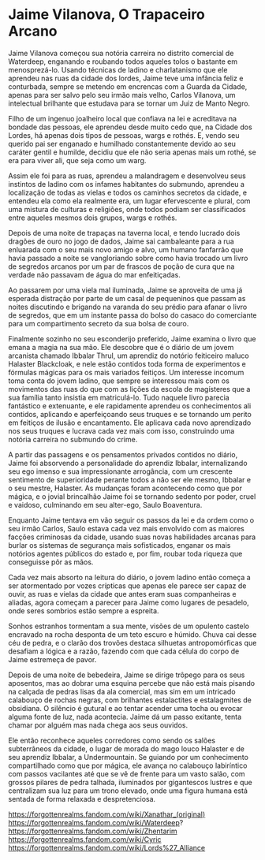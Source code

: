# Jaime Vilanova, O Trapaceiro Arcano

Jaime Vilanova começou sua notória carreira no distrito comercial de Waterdeep, enganando e roubando todos aqueles tolos o bastante em menosprezá-lo. Usando técnicas de ladino e charlatanismo que ele aprendeu nas ruas da cidade dos lordes, Jaime teve uma infância feliz e conturbada, sempre se metendo em encrencas com a Guarda da Cidade, apenas para ser salvo pelo seu irmão mais velho, Carlos Vilanova, um intelectual brilhante que estudava para se tornar um Juiz de Manto Negro. 

Filho de um ingenuo joalheiro local que confiava na lei e acreditava na bondade das pessoas, ele aprendeu desde muito cedo que, na Cidade dos Lordes, há apenas dois tipos de pessoas, wargs e rothés. E, vendo seu querido pai ser enganado e humilhado constantemente devido ao seu caráter gentil e humilde, decidiu que ele não seria apenas mais um rothé, se era para viver ali, que seja como um warg.

Assim ele foi para as ruas, aprendeu a malandragem e desenvolveu seus instintos de ladino com os infames habitantes do submundo, aprendeu a localização de todas as vielas e todos os caminhos secretos da cidade, e entendeu ela como ela realmente era, um lugar efervescente e plural, com uma mistura de culturas e religiões, onde todos podiam ser classificados entre aqueles mesmos dois grupos, wargs e rothés.

Depois de uma noite de trapaças na taverna local, e tendo lucrado dois dragões de ouro no jogo de dados, Jaime sai cambaleante para a rua enluarada com o seu mais novo amigo e alvo, um humano fanfarrão que havia passado a noite se vangloriando sobre como havia trocado um livro de segredos arcanos por um par de frascos de poção de cura que na verdade não passavam de água do mar enfeitiçadas.

Ao passarem por uma viela mal iluminada, Jaime se aproveita de uma já esperada distração por parte de um casal de pequeninos que passam as noites discutindo e brigando na varanda do seu prédio para afanar o livro de segredos, que em um instante passa do bolso do casaco do comerciante para um compartimento secreto da sua bolsa de couro.

Finalmente sozinho no seu esconderijo preferido, Jaime examina o livro que emana a magia na sua mão. Ele descobre que é o diário de um jovem arcanista chamado Ibbalar Thrul, um aprendiz do notório feiticeiro maluco Halaster Blackcloak, e nele estão contidos toda forma de experimentos e fórmulas mágicas para os mais variados feitiços. Um interesse incomum toma conta do jovem ladino, que sempre se interessou mais com os movimentos das ruas do que com as lições da escola de magísteres que a sua família tanto insistia em matriculá-lo. Tudo naquele livro parecia fantástico e extenuante, e ele rapidamente aprendeu os conhecimentos ali contidos, aplicando e aperfeiçoando seus truques e se tornando um perito em feitiços de ilusão e encantamento. Ele aplicava cada novo aprendizado nos seus truques e lucrava cada vez mais com isso, construindo uma notória carreira no submundo do crime. 

A partir das passagens e os pensamentos privados contidos no diário, Jaime foi absorvendo a personalidade do aprendiz Ibbalar, internalizando seu ego imenso e sua impressionante arrogância, com um crescente sentimento de superioridade perante todos a não ser ele mesmo, Ibbalar e o seu mestre, Halaster. As mudanças foram acontecendo como que por mágica, e o jovial brincalhão Jaime foi se tornando sedento por poder, cruel e vaidoso, culminando em seu alter-ego, Saulo Boaventura.

Enquanto Jaime tentava em vão seguir os passos da lei e da ordem como o seu irmão Carlos, Saulo estava cada vez mais envolvido com as maiores facções criminosas da cidade, usando suas novas habilidades arcanas para burlar os sistemas de segurança mais sofisticados, enganar os mais notórios agentes públicos do estado e, por fim, roubar toda riqueza que conseguisse pôr as mãos.

Cada vez mais absorto na leitura do diário, o jovem ladino então começa a ser atormentado por vozes crípticas que apenas ele parece ser capaz de ouvir, as ruas e vielas da cidade que antes eram suas companheiras e aliadas, agora começam a parecer para Jaime como lugares de pesadelo, onde seres sombrios estão sempre a espreita.

Sonhos estranhos tormentam a sua mente, visões de um opulento castelo encravado na rocha desponta de um teto escuro e húmido. Chuva cai desse céu de pedra, e o clarão dos trovões destaca silhuetas antropomórficas que desafiam a lógica e a razão, fazendo com que cada célula do corpo de Jaime estremeça de pavor.

Depois de uma noite de bebedeira, Jaime se dirige trôpego para os seus aposentos, mas ao dobrar uma esquina percebe que não está mais pisando na calçada de pedras lisas da ala comercial, mas sim em um intricado calabouço de rochas negras, com brilhantes estalactites e estalagmites de obsidiana. O silêncio é gutural e ao tentar acender uma tocha ou evocar alguma fonte de luz, nada acontecia. Jaime dá um passo exitante, tenta chamar por alguém mas nada chega aos seus ouvidos.

Ele então reconhece aqueles corredores como sendo os salões subterrâneos da cidade, o lugar de morada do mago louco Halaster e de seu aprendiz Ibbalar, a Undermountain. Se guiando por um conhecimento compartilhado como que por mágica, ele avança no calabouço labiríntico com passos vacilantes até que se vê de frente para um vasto salão, com grossos pilares de pedra talhada, iluminados por gigantescos lustres e que centralizam sua luz para um trono elevado, onde uma figura humana está sentada de forma relaxada e despretenciosa.


https://forgottenrealms.fandom.com/wiki/Xanathar_(original)
https://forgottenrealms.fandom.com/wiki/Waterdeep?
https://forgottenrealms.fandom.com/wiki/Zhentarim
https://forgottenrealms.fandom.com/wiki/Cyric
https://forgottenrealms.fandom.com/wiki/Lords%27_Alliance
